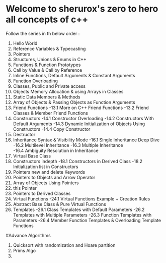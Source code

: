 # Welcome to sherurox's zero to hero all concepts of c++ 

Follow the series in th below order :

1.  Hello World
2.  Reference Variables & Typecasting
3.  Pointers
4.  Structures, Unions & Enums in C++
5.  Functions & Function Prototypes
6.  Call by Value & Call by Reference
7.  Inline Functions, Default Arguments & Constant Arguments
8.  Function Overloading
9.  Classes, Public and Private access
10. Objects Memory Allocation & using Arrays in Classes
11. Static Data Members & Methods
12. Array of Objects & Passing Objects as Function Arguments
13. Friend Functions
-13.1 More on C++ Friend Functions
-13.2 Friend Classes & Member Friend Functions
14. Constructors 
-14.1 Constructor Overloading
-14.2 Constructors With Default Arguments
-14.3 Dynamic Initialization of Objects Using Constructors
-14.4 Copy Constructor
15. Destructor
16. Inheritance Syntax & Visibility Mode
-16.1 Single Inheritance Deep Dive
-16.2 Multilevel Inheritance
-16.3 Multiple Inheritance    
-16.4 Ambiguity Resolution in Inheritance
17. Virtual Base Class
18. Constructors indepth
-18.1 Constructors in Derived Class
-18.2 Initialization list in Constructors
19. Pointers new and delete Keywords
20. Pointers to Objects and Arrow Operator
21. Array of Objects Using Pointers
22. this Pointer
23. Pointers to Derived Classes
24. Virtual Functions
-24.1 Virtual Functions Example + Creation Rules 
25. Abstract Base Class & Pure Virtual Functions
26. Templates
-26.1 Class Templates with Default Parameters
-26.2 Templates with Multiple Parameters
-26.3 Function Templates with Parameters
-26.4 Member Function Templates & Overloading Template Functions

#Advance Algorithms

1. Quicksort with randomization and Hoare partition
2. Prims Algo
3. 
